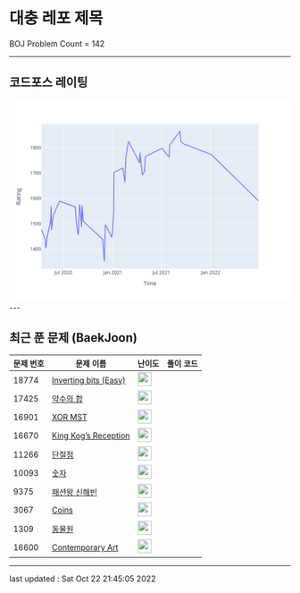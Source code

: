 # 대충 레포 제목

BOJ Problem Count = 142

---

## 코드포스 레이팅
[![Rating Graph](./cfStats.svg)](https://github.com/ingyu1008/Algorithm-Problem-Solving/blob/master/cfStats.html)---

## 최근 푼 문제 (BaekJoon)
| 문제 번호 | 문제 이름 | 난이도 | 풀이 코드 |
| --- | --- | --- | --- |
| 18774 | [Inverting bits (Easy)](https://www.acmicpc.net/problem/18774) | <img height="25px" width="25px=" src="https://static.solved.ac/tier_small/11.svg"/> |  |
| 17425 | [약수의 합](https://www.acmicpc.net/problem/17425) | <img height="25px" width="25px=" src="https://static.solved.ac/tier_small/12.svg"/> |  |
| 16901 | [XOR MST](https://www.acmicpc.net/problem/16901) | <img height="25px" width="25px=" src="https://static.solved.ac/tier_small/21.svg"/> |  |
| 16670 | [King Kog’s Reception](https://www.acmicpc.net/problem/16670) | <img height="25px" width="25px=" src="https://static.solved.ac/tier_small/21.svg"/> |  |
| 11266 | [단절점](https://www.acmicpc.net/problem/11266) | <img height="25px" width="25px=" src="https://static.solved.ac/tier_small/17.svg"/> |  |
| 10093 | [숫자](https://www.acmicpc.net/problem/10093) | <img height="25px" width="25px=" src="https://static.solved.ac/tier_small/4.svg"/> |  |
| 9375 | [패션왕 신해빈](https://www.acmicpc.net/problem/9375) | <img height="25px" width="25px=" src="https://static.solved.ac/tier_small/8.svg"/> |  |
| 3067 | [Coins](https://www.acmicpc.net/problem/3067) | <img height="25px" width="25px=" src="https://static.solved.ac/tier_small/11.svg"/> |  |
| 1309 | [동물원](https://www.acmicpc.net/problem/1309) | <img height="25px" width="25px=" src="https://static.solved.ac/tier_small/10.svg"/> |  |
| 16600 | [Contemporary Art](https://www.acmicpc.net/problem/16600) | <img height="25px" width="25px=" src="https://static.solved.ac/tier_small/2.svg"/> |  |


---

last updated : Sat Oct 22 21:45:05 2022

